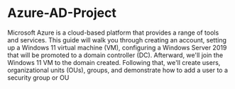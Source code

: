 # Azure-AD-Project
                                                                                                  

Microsoft Azure is a cloud-based platform that provides a range of tools and services. This guide will walk you through creating an account, setting up a Windows 11 virtual machine (VM), configuring a Windows Server 2019 that will be promoted to a domain controller (DC). Afterward, we'll join the Windows 11 VM to the domain created. Following that, we'll create users, organizational units (OUs), groups, and demonstrate how to add a user to a security group or OU
